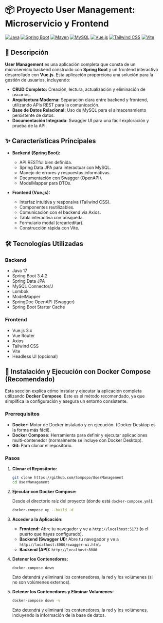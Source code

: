 # 📦 Proyecto User Management: Microservicio y Frontend

[![Java](https://img.shields.io/badge/Java-17-blue?style=for-the-badge&logo=java)](https://www.java.com/)
[![Spring Boot](https://img.shields.io/badge/Spring%20Boot-3.4.2-green?style=for-the-badge&logo=springboot)](https://spring.io/projects/spring-boot)
[![Maven](https://img.shields.io/badge/Maven-3.x-orange?style=for-the-badge&logo=apachemaven)](https://maven.apache.org/)
[![MySQL](https://img.shields.io/badge/MySQL-8.0-blue?style=for-the-badge&logo=mysql&logoColor=white)](https://www.mysql.com/)
[![Vue.js](https://img.shields.io/badge/Vue.js-3.x-green?style=for-the-badge&logo=vuedotjs)](https://vuejs.org/)
[![Tailwind CSS](https://img.shields.io/badge/Tailwind%20CSS-3.x-blue?style=for-the-badge&logo=tailwindcss)](https://tailwindcss.com/)
[![Vite](https://img.shields.io/badge/Vite-5.x-purple?style=for-the-badge&logo=vite)](https://vitejs.dev/)

## 📖 Descripción

**User Management** es una aplicación completa que consta de un microservicio backend construido con **Spring Boot** y un frontend interactivo desarrollado con **Vue.js**.  Esta aplicación proporciona una solución para la gestión de usuarios, incluyendo:

*   **CRUD Completo:** Creación, lectura, actualización y eliminación de usuarios.
*   **Arquitectura Moderna:** Separación clara entre backend y frontend, utilizando APIs REST para la comunicación.
*   **Base de Datos Relacional:** Uso de MySQL para el almacenamiento persistente de datos.
*   **Documentación Integrada:** Swagger UI para una fácil exploración y prueba de la API.

<div align="center">
  <!-- <img src="" alt="User Management Screenshot" width="600"> -->
</div>

## ✨ Características Principales

*   **Backend (Spring Boot):**
    *   API RESTful bien definida.
    *   Spring Data JPA para interactuar con MySQL.
    *   Manejo de errores y respuestas informativas.
    *   Documentación con Swagger (OpenAPI).
    *   ModelMapper para DTOs.

*   **Frontend (Vue.js):**
    *   Interfaz intuitiva y responsiva (Tailwind CSS).
    *   Componentes reutilizables.
    *   Comunicación con el backend via Axios.
    *   Tabla interactiva con búsqueda.
    *   Formulario modal (crear/editar).
    *   Construcción rápida con Vite.

## 🛠️ Tecnologías Utilizadas

### Backend

*   Java 17
*   Spring Boot 3.4.2
*   Spring Data JPA
*   MySQL Connector/J
*   Lombok
*   ModelMapper
*   SpringDoc OpenAPI (Swagger)
*   Spring Boot Starter Cache

### Frontend

*   Vue.js 3.x
*   Vue Router
*   Axios
*   Tailwind CSS
*   Vite
*   Headless UI (opcional)


## 🚀 Instalación y Ejecución con Docker Compose (Recomendado)

Esta sección explica cómo instalar y ejecutar la aplicación completa utilizando **Docker Compose**. Este es el método recomendado, ya que simplifica la configuración y asegura un entorno consistente.

### Prerrequisitos

*   **Docker:**  Motor de Docker instalado y en ejecución.  (Docker Desktop es la forma más fácil).
*   **Docker Compose:**  Herramienta para definir y ejecutar aplicaciones multi-contenedor (normalmente se incluye con Docker Desktop).
* **Git:** Para clonar el repositorio.

### Pasos

1.  **Clonar el Repositorio:**

    ```bash
    git clone https://github.com/Sompopo/UserManagement
    cd UserManagement
    ```

2.  **Ejecutar con Docker Compose:**

    Desde el directorio raíz del proyecto (donde está `docker-compose.yml`):

    ```bash
    docker-compose up --build -d
    ```


3.  **Acceder a la Aplicación:**

    *   **Frontend:** Abre tu navegador y ve a `http://localhost:5173` (o el puerto que hayas configurado).
    *   **Backend (Swagger UI):** Abre tu navegador y ve a `http://localhost:8080/swagger-ui.html`.
     *   **Backend (API):** `http://localhost:8080`

4.  **Detener los Contenedores:**

    ```bash
    docker-compose down
    ```

    Esto detendrá y eliminará los contenedores, la red y los volúmenes (si no son volúmenes externos).
    
5.  **Detener los Contenedores y Eliminar Volumenes:**

    ```bash
    docker-compose down -v
    ```

    Esto detendrá y eliminará los contenedores, la red y los volúmenes, incluyendo la información de la base de datos.
